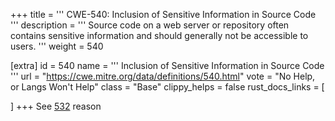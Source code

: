 +++
title = '''
CWE-540: Inclusion of Sensitive Information in Source Code
'''
description	= '''
Source code on a web server or repository often contains sensitive information and should generally not be accessible to users.
'''
weight = 540

[extra]
id = 540
name = '''
Inclusion of Sensitive Information in Source Code
'''
url = "https://cwe.mitre.org/data/definitions/540.html"
vote = "No Help, or Langs Won't Help"
class = "Base"
clippy_helps = false
rust_docs_links = [

]
+++
See [532](/cwes/cwe-532) reason

